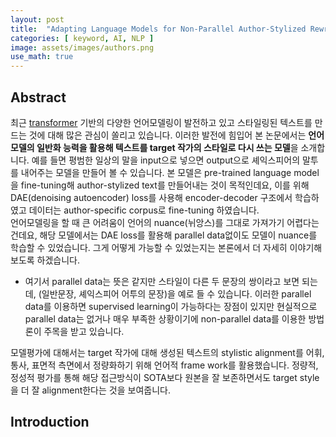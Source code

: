 ```yaml
---
layout: post
title:  "Adapting Language Models for Non-Parallel Author-Stylized Rewriting"
categories: [ keyword, AI, NLP ]
image: assets/images/authors.png
use_math: true
---
```


## Abstract

최근 [transformer](https://wikidocs.net/31379) 기반의 다양한 언어모델링이 발전하고 있고 스타일링된 텍스트를 만드는 것에 대해 많은 관심이 쏠리고 있습니다.
이러한 발전에 힘입어 본 논문에서는 **언어모델의  일반화 능력을 활용해 텍스트를 target 작가의 스타일로 다시 쓰는 모델**을 소개합니다.
예를 들면 평범한 일상의 말을 input으로 넣으면 output으로 셰익스피어의 말투를 내어주는 모델을 만들어 볼 수 있습니다.
본 모델은 pre-trained language model을 fine-tuning해 author-stylized text를 만들어내는 것이 목적인데요,
이를 위해 DAE(denoising autoencoder) loss를 사용해 encoder-decoder 구조에서 학습하였고 데이터는 author-specific corpus로 fine-tuning 하였습니다.  
언어모델링을 할 때 큰 어려움이 언어의 nuance(뉘앙스)를 그대로 가져가기 어렵다는 건데요, 해당 모델에서는 DAE loss를 활용해 parallel data없이도 모델이 nuance를 학습할 수 있었습니다. 그게 어떻게 가능할 수 있었는지는 본론에서 더 자세히 이야기해보도록 하겠습니다.

* 여기서 parallel data는 뜻은 같지만 스타일이 다른 두 문장의 쌍이라고 보면 되는데, (일반문장, 셰익스피어 어투의 문장)을 예로 들 수 있습니다. 이러한 parallel data를 이용하면 supervised learning이 가능하다는 장점이 있지만 현실적으로 parallel data는 없거나 매우 부족한 상황이기에 non-parallel data를 이용한 방법론이 주목을 받고 있습니다.

모델평가에 대해서는 target 작가에 대해 생성된 텍스트의 stylistic alignment를 어휘, 통사, 표면적 측면에서 정량화하기 위해 언어적 frame work를 활용했습니다. 정량적, 정성적 평가를 통해 해당 접근방식이 SOTA보다 원본을 잘 보존하면서도 target style을 더 잘 alignment한다는 것을 보여줍니다. 

## Introduction

